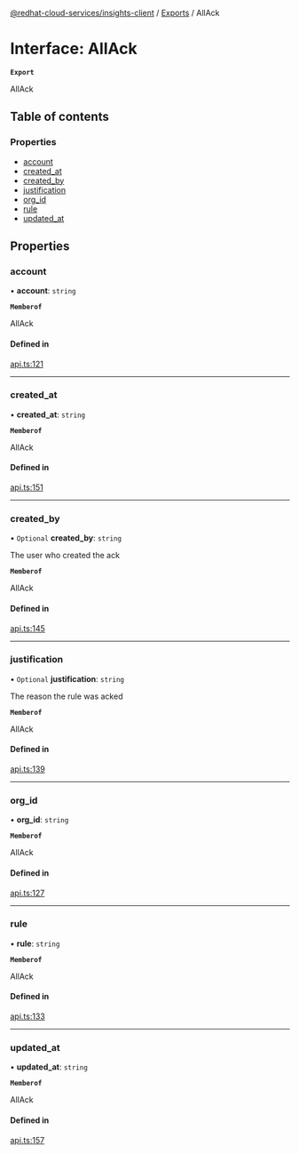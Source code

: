 [@redhat-cloud-services/insights-client](../README.md) / [Exports](../modules.md) / AllAck

# Interface: AllAck

**`Export`**

AllAck

## Table of contents

### Properties

- [account](AllAck.md#account)
- [created\_at](AllAck.md#created_at)
- [created\_by](AllAck.md#created_by)
- [justification](AllAck.md#justification)
- [org\_id](AllAck.md#org_id)
- [rule](AllAck.md#rule)
- [updated\_at](AllAck.md#updated_at)

## Properties

### account

• **account**: `string`

**`Memberof`**

AllAck

#### Defined in

[api.ts:121](https://github.com/RedHatInsights/javascript-clients/blob/main/packages/insights/api.ts#L121)

___

### created\_at

• **created\_at**: `string`

**`Memberof`**

AllAck

#### Defined in

[api.ts:151](https://github.com/RedHatInsights/javascript-clients/blob/main/packages/insights/api.ts#L151)

___

### created\_by

• `Optional` **created\_by**: `string`

The user who created the ack

**`Memberof`**

AllAck

#### Defined in

[api.ts:145](https://github.com/RedHatInsights/javascript-clients/blob/main/packages/insights/api.ts#L145)

___

### justification

• `Optional` **justification**: `string`

The reason the rule was acked

**`Memberof`**

AllAck

#### Defined in

[api.ts:139](https://github.com/RedHatInsights/javascript-clients/blob/main/packages/insights/api.ts#L139)

___

### org\_id

• **org\_id**: `string`

**`Memberof`**

AllAck

#### Defined in

[api.ts:127](https://github.com/RedHatInsights/javascript-clients/blob/main/packages/insights/api.ts#L127)

___

### rule

• **rule**: `string`

**`Memberof`**

AllAck

#### Defined in

[api.ts:133](https://github.com/RedHatInsights/javascript-clients/blob/main/packages/insights/api.ts#L133)

___

### updated\_at

• **updated\_at**: `string`

**`Memberof`**

AllAck

#### Defined in

[api.ts:157](https://github.com/RedHatInsights/javascript-clients/blob/main/packages/insights/api.ts#L157)
